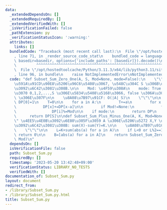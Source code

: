```yaml
---
data:
  _extendedDependsOn: []
  _extendedRequiredBy: []
  _extendedVerifiedWith: []
  _isVerificationFailed: false
  _pathExtension: py
  _verificationStatusIcon: ':warning:'
  attributes:
    links: []
  bundledCode: "Traceback (most recent call last):\n  File \"/opt/hostedtoolcache/Python/3.11.3/x64/lib/python3.11/site-packages/onlinejudge_verify/documentation/build.py\"\
    , line 71, in _render_source_code_stat\n    bundled_code = language.bundle(stat.path,\
    \ basedir=basedir, options={'include_paths': [basedir]}).decode()\n          \
    \         ^^^^^^^^^^^^^^^^^^^^^^^^^^^^^^^^^^^^^^^^^^^^^^^^^^^^^^^^^^^^^^^^^^^^^^^^^^^^^^^^^\n\
    \  File \"/opt/hostedtoolcache/Python/3.11.3/x64/lib/python3.11/site-packages/onlinejudge_verify/languages/python.py\"\
    , line 96, in bundle\n    raise NotImplementedError\nNotImplementedError\n"
  code: "def Subset_Sum_Zero_One(A, S, Mod=None, mode=False):\n    \"\"\" A \u306E\
    \u591A\u91CD\u90E8\u5206\u96C6\u5408\u3067, \u548C\u304C S \u306B\u306A\u308B\u6570\
    \u3092\u6C42\u3081\u308B.\n\n    Mod: \u4F59\u308A\n    mode: True \u306A\u3089\
    \u3070 0,1,2,...,S \u306E\u5834\u5408\u5168\u3066, false \u306A\u3089\u3070 S\
    \ \u306E\u307F\n\n    \u8A08\u7B97\u91CF: O(|A| S)\n    \"\"\"\n\n    DP=[0]*(S+1);\
    \ DP[0]=1\n    T=0\n\n    for a in A:\n        T+=a\n        for x in range(min(S,T),a-1,-1):\n\
    \            DP[x]+=DP[x-a]\n\n        if Mod!=None:\n            for i in range(a,min(S,T)+1):\n\
    \                DP[i]%=Mod\n\n    if mode:\n        return DP\n    else:\n  \
    \      return DP[S]\n\ndef Subset_Sum_Plus_Minus_One(A, K, Mod=None):\n    \"\"\
    \" \u4EE5\u4E0B\u3092\u6E80\u305F\u3059 A \u306E\u5206\u5272 X,Y \u306E\u500B\u6570\
    \u3092\u6C42\u3081\u308B: sum(X)-sum(Y)=K.\n\n    \u8A08\u7B97\u91CF: O(N(sum(A)+K))\n\
    \    \"\"\"\n\n    L=K+sum(abs(a) for a in A)\n    if L<0 or L%2==1:\n       \
    \ return 0\n\n    B=[abs(a) for a in A]\n    return Subset_Sum_Zero_One(B, L//2,\
    \ Mod)\n"
  dependsOn: []
  isVerificationFile: false
  path: Subset_Sum.py
  requiredBy: []
  timestamp: '2023-05-20 13:42:48+09:00'
  verificationStatus: LIBRARY_NO_TESTS
  verifiedWith: []
documentation_of: Subset_Sum.py
layout: document
redirect_from:
- /library/Subset_Sum.py
- /library/Subset_Sum.py.html
title: Subset_Sum.py
---
```

